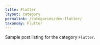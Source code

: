 ```yaml
---
title: Flutter
layout: category
permalink: /categories/dev-flutter/
taxonomy: Flutter
---
```


Sample post listing for the category `Flutter`.
